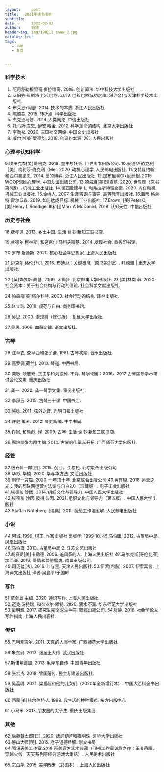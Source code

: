 ```yaml
---
layout:     post
title:   2021年读书书单
subtitle: 
date:       2022-02-03
author:     钰博
header-img: img/190211_snow_3.jpg
catalog: true
tags:
   - 书单
   - 复盘
   

---
```


### 科学技术
1. 阿奇舒勒根里奇·斯拉维奇. 2008. 创新算法. 华中科技大学出版社 
2. 艾伯特·拉斯洛·巴拉巴西. 2019. 巴拉巴西成功定律. 湛庐文化/天津科学技术出版社.
3. 布莱恩•阿瑟. 2014. 技术的本质. 浙江人民出版社.
4. 陈超美. 2015. 转折点. 科学出版社 
5. 杰克逊马修. 2019. 人类网络. 中信出版社  
6. 托马斯·库恩, 伊安·哈金. 2012. 科学革命的结构. 北京大学出版社  
7. 李劲松. 2020. 三国社交网络. 中国文史出版社   
8. 威尔逊[美]爱德华. 2018. 创造的本源. 浙江人民出版社 
 
### 心理与认知科学
9.埃里克森[美]爱利克. 2018. 童年与社会. 世界图书出版公司.
10.爱德华·伯克利［美］梅利莎·伯克利（Mel. 2020. 动机心理学. 人民邮电出版社.
11.戈特曼约翰, 和西尔弗娜恩. 2014. 爱的博弈. 浙江人民出版社.
12.加布里埃尔•厄廷根. 2015. WOOP思维心理学. 中国友谊出版公司.
13.德威特[美]理查德. 2020. 世界观（原书第3版）. 机械工业出版社. 
14.德西爱德华·L, 和弗拉斯特理查德. 2020. 内在动机. 机械工业出版社. 
15.金树人. 2007. 生涯咨询与辅导. 高等教育出版社. 
16.海蒂·格兰特·霍尔沃森. 2019. 如何达成目标. 机械工业出版社.
17.Brown, [美]Peter C, [美]Henry L Roediger III和[]]Mark A McDaniel. 2018. 认知天性. 中信出版社   
 
### 历史与社会
18.费孝通. 2013. 乡土中国. 生活·读书·新知三联书店.
    
19.兰德尔·柯林斯, 和迈克尔·马科夫斯基. 2014. 发现社会. 商务印书馆.

20.罗布·斯通斯. 2020. 核心社会学思想家. 上海人民出版社.

21.迈克尔·格伦菲尔. 2018. 布迪厄：关键概念（原书第2版）. 拜德雅 | 重庆大学出版社.

22.[英]查尔斯·麦基. 2009. 大癫狂. 北京邮电大学出版社.
23.[美]林南 著. 2020. 社会资本：关于社会结构与行动的理论. 社会科学文献出版社.

24.帕森斯[美]塔尔科特. 2003. 社会行动的结构. 译林出版社.

25.赵立玮. 2018. 规范与自由. 商务印书馆.

26.吴思. 2009. 潜规则（修订版）. 复旦大学出版社.
 
27.吴思. 2009. 血酬定律. 语文出版社.  
 
### 古琴
28.沈草农, 查阜西和张子谦. 1961. 古琴初阶. 音乐出版社.

29.高罗佩[荷兰]. 2013. 琴道. 中西书局.

30.龚敏, 耿慧玲, 王卫东和刘振维. 不详. 琴学论衡：2016、2017 古琴国际学术研讨会论文集. 重庆出版社 
 
31.龚一. 2020. 龚一琴学文集. 重庆出版社.

32.李凤云. 2015. 古琴三十课. 中国书店.  

33.施咏. 2011. 弦外之音. 光明日报出版社.
  
34.许健 编著. 2012. 琴史新编. 中华书局. 

35.许岚, 和熊彪, 译. 2009. 古琴. 生活·读书·新知三联书店.

36.郑培凯张为群主编. 2014. 古琴的传承与开拓. 广西师范大学出版社.
 
### 经管
37.板仓雄一郎[日]. 2015. 创业，生与死. 北京联合出版公司  
38.华杉, 华楠. 2020. 华与华方法. 文汇出版社   
39.剽悍一只猫. 2020. 一年顶十年. 北京联合出版公司 
40.黄有璨. 2018. 运营之光：我的互联网运营方法论与自白2.0（珍藏版）. 电子工业出版社   
41.埃德加·沙因. 2014. 组织文化与领导力. 中国人民大学出版社    
42.埃德加·沙因,彼得·沙因. 2021. 组织文化与领导力（第五版）. 中国人民大学出版社   
43.Staffan Nöteberg, [瑞典]. 2011. 番茄工作法图解. 人民邮电出版社 
 
### 小说
44.阿城. 1999. 棋王. 作家出版社 出版年: 1999-10.
45.马伯庸. 2012. 古董局中局. 凤凰出版社    
46.马伯庸. 2013. 古董局中局 2. 江苏文艺出版社    
47.胡赛尼[美]卡勒德. 2006. 追风筝的人. 上海人民出版社 
48.马尔克斯[哥伦比亚]加西亚. 2016. 爱情和其他魔鬼. 南海出版公司.  
49.司汤达[法]. 2016. 红与黑. 天津人民出版社. 
50.伊索[希腊]. 2007. 伊索寓言. 上海译文出版社  译者:吴健平/于国畔.
 
### 写作
51.葛剑雄 主编. 2020. 通识写作. 上海人民出版社.  
52.迈克·波特瑞, 和奈杰尔·赖特. 2020. 滴水不漏. 华东师范大学出版社    
53.彭明輝. 2017. 研究生完全求生手冊. 聯經出版公司.
54.张静. 2018. 社会学论文写作指南. 上海人民出版社. 
 
### 传记
55.巴利奈吉尔. 2011. 天真的人类学家. 广西师范大学出版社.  
 
56.朱东润. 2013. 张居正大传. 武汉出版社   

57.斯诺埃德加. 2013. 毛泽东自传. 中国青年出版社   

58.张宏杰. 2018. 曾国藩传. 民主与建设出版社.

59.吴荔明. 2021. 梁启超和他的儿女们（2020年全新增订本）. 中国大百科全书出版社 
 
60.西蒙[美]赫尔伯特·A. 1998. 我生活的种种模式. 东方出版中心  

61.小马宋. 2017. 朋友圈的尖子生. 重庆出版集团.
 
### 其他
62.后藤朝太郎[日]. 2020. 蟋蟀葫芦和夜明珠. 清华大学出版社   
63.憨山大师[明]. 2015. 老子道德经解. 崇文书局   
64.腾讯天美工作室.2018 天美官方艺术典藏（TiMi工作室诚意之作：王者荣耀、穿越火线、天天系列等经典游戏大集结）. 人民美术出版社 

65.宗白华. 2015. 美学散步（彩图本）. 上海人民出版社   
